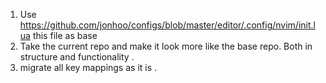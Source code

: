 1. Use https://github.com/jonhoo/configs/blob/master/editor/.config/nvim/init.lua this file as base
2. Take the current repo and make it look more like the base repo. Both in structure and functionality .
3. migrate all key mappings as it is . 

